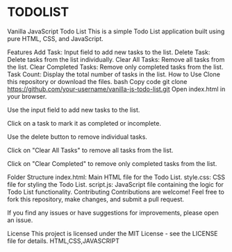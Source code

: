 # TODOLIST
Vanilla JavaScript Todo List
This is a simple Todo List application built using pure HTML, CSS, and JavaScript.

Features
Add Task: Input field to add new tasks to the list.
Delete Task: Delete tasks from the list individually.
Clear All Tasks: Remove all tasks from the list.
Clear Completed Tasks: Remove only completed tasks from the list.
Task Count: Display the total number of tasks in the list.
How to Use
Clone this repository or download the files.
bash
Copy code
git clone https://github.com/your-username/vanilla-js-todo-list.git
Open index.html in your browser.

Use the input field to add new tasks to the list.

Click on a task to mark it as completed or incomplete.

Use the delete button to remove individual tasks.

Click on "Clear All Tasks" to remove all tasks from the list.

Click on "Clear Completed" to remove only completed tasks from the list.

Folder Structure
index.html: Main HTML file for the Todo List.
style.css: CSS file for styling the Todo List.
script.js: JavaScript file containing the logic for Todo List functionality.
Contributing
Contributions are welcome! Feel free to fork this repository, make changes, and submit a pull request.

If you find any issues or have suggestions for improvements, please open an issue.

License
This project is licensed under the MIT License - see the LICENSE file for details.
HTML,CSS,JAVASCRIPT

